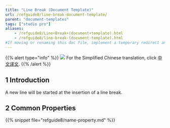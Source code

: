 ```yaml
---
title: "Line Break (Document Template)"
url: /refguide8/line-break-document-template/
parent: "document-templates"
tags: ["studio pro"]
aliases:
    - /refguide8/Line+Break+(document+template).html
    - /refguide8/line-break-(document-template).html
#If moving or renaming this doc file, implement a temporary redirect and let the respective team know they should update the URL in the product. See Mapping to Products for more details.
---
```


{{% alert type="info" %}}
<img src="attachments/chinese-translation/china.png" style="display: inline-block; margin: 0" /> For the Simplified Chinese translation, click [中文译文](https://cdn.mendix.tencent-cloud.com/documentation/refguide8/line-break-document-template.pdf).
{{% /alert %}}

## 1 Introduction

A new line will be started at the insertion of a line break.

## 2 Common Properties

{{% snippet file="refguide8/name-property.md" %}}
